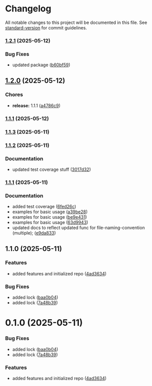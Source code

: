 # Changelog

All notable changes to this project will be documented in this file. See [standard-version](https://github.com/conventional-changelog/standard-version) for commit guidelines.

### [1.2.1](https://github.com/zeddotes/eslint-plugin-best-practices/compare/v1.2.0...v1.2.1) (2025-05-12)


### Bug Fixes

* updated package ([b60bf59](https://github.com/zeddotes/eslint-plugin-best-practices/commit/b60bf59c822df15917afd44c2910a8289daa6c5d))

## [1.2.0](https://github.com/zeddotes/eslint-plugin-best-practices/compare/v1.1.3...v1.2.0) (2025-05-12)


### Chores

* **release:** 1.1.1 ([a4786c9](https://github.com/zeddotes/eslint-plugin-best-practices/commit/a4786c9e9b0d15dad5de0fc816faae62a33c0bc4))

### [1.1.1](https://github.com/zeddotes/eslint-plugin-best-practices/compare/v1.1.3...v1.1.1) (2025-05-12)

### [1.1.3](https://github.com/zeddotes/eslint-plugin-best-practices/compare/v1.1.2...v1.1.3) (2025-05-11)

### [1.1.2](https://github.com/zeddotes/eslint-plugin-best-practices/compare/v1.1.1...v1.1.2) (2025-05-11)


### Documentation

* updated test coverage stuff ([3017d32](https://github.com/zeddotes/eslint-plugin-best-practices/commit/3017d32d63a71c12c8eb11d919a84d18da05dfc4))

### [1.1.1](https://github.com/zeddotes/eslint-plugin-best-practices/compare/v1.1.0...v1.1.1) (2025-05-11)


### Documentation

* added test coverage ([6fed26c](https://github.com/zeddotes/eslint-plugin-best-practices/commit/6fed26cc890845fae89870462ae07e302f416a88))
* examples for basic usage ([a39be28](https://github.com/zeddotes/eslint-plugin-best-practices/commit/a39be2843f74532fbbe69bb9b83b7d246de6e238))
* examples for basic usage ([be9e431](https://github.com/zeddotes/eslint-plugin-best-practices/commit/be9e43174add993821da1702eef9704ffcccf114))
* examples for basic usage ([63d9943](https://github.com/zeddotes/eslint-plugin-best-practices/commit/63d9943da6f33b2ed4a2dc406cbc530b3ec70526))
* updated docs to reflect updated func for file-naming-convention (multiple); ([e9da833](https://github.com/zeddotes/eslint-plugin-best-practices/commit/e9da8335fc8ed43f8fa5f51d0d373f80c66bba88))

## 1.1.0 (2025-05-11)


### Features

* added features and initialized repo ([4ad3634](https://github.com/zeddotes/eslint-plugin-best-practices/commit/4ad363472793e73bf1ca0d0e67167d5b5297c7c1))


### Bug Fixes

* added lock ([baa0b04](https://github.com/zeddotes/eslint-plugin-best-practices/commit/baa0b04e89b92611b5dbad1a1fe83155683b2e1a))
* added lock ([7a48b39](https://github.com/zeddotes/eslint-plugin-best-practices/commit/7a48b391a9e5d90d9a90460fb80d497aa13a8a88))

# 0.1.0 (2025-05-11)


### Bug Fixes

* added lock ([baa0b04](https://github.com/zeddotes/eslint-plugin-best-practices/commit/baa0b04e89b92611b5dbad1a1fe83155683b2e1a))
* added lock ([7a48b39](https://github.com/zeddotes/eslint-plugin-best-practices/commit/7a48b391a9e5d90d9a90460fb80d497aa13a8a88))


### Features

* added features and initialized repo ([4ad3634](https://github.com/zeddotes/eslint-plugin-best-practices/commit/4ad363472793e73bf1ca0d0e67167d5b5297c7c1))
